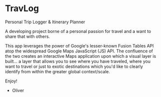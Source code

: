 # TravLog
Personal Trip Logger &amp; Itinerary Planner

A developing project borne of a personal passion for travel and a want to share that with others. 

This app leverages the power of Google's lesser-known Fusion Tables API atop the widespread Google Maps JavaScript (JS) API. The confluence of the two creates an interactive Maps application upon which a visual layer is built... a layer that allows you to see where you have traveled, where you want to travel or just to exotic destinations which you'd like to clearly identify from within the greater global context/scale.

Enjoy!

- Oliver
